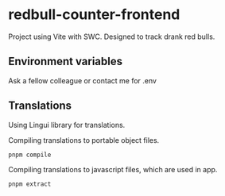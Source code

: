 # redbull-counter-frontend

Project using Vite with SWC. Designed to track drank red bulls.

## Environment variables

Ask a fellow colleague or contact me for .env

## Translations

Using Lingui library for translations.

Compiling translations to portable object files.

```bash
pnpm compile
```

Compiling translations to javascript files, which are used in app.

```bash
pnpm extract
```

